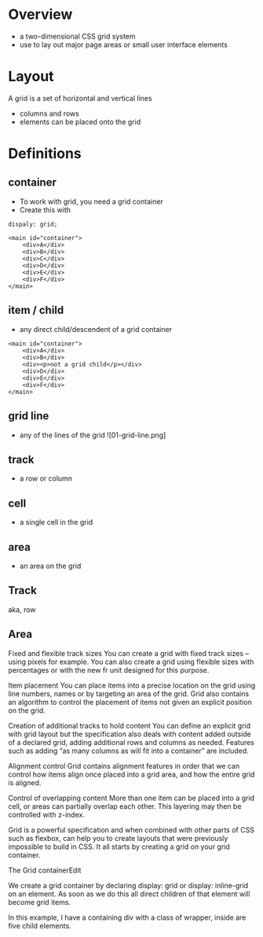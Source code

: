# Overview

- a two-dimensional CSS grid system
- use to lay out major page areas or small user interface elements

# Layout
A grid is a set of horizontal and vertical lines
- columns and rows 
- elements can be placed onto the grid

# Definitions

## container
- To work with grid, you need a grid container
- Create this with
```
dispaly: grid;

<main id="container">
    <div>A</div>
    <div>B</div>
    <div>C</div>
    <div>D</div>
    <div>E</div>
    <div>F</div>
</main>
```

## item / child
- any direct child/descendent of a grid container

```
<main id="container">
    <div>A</div>
    <div>B</div>
    <div><p>not a grid child</p></div>
    <div>D</div>
    <div>E</div>
    <div>F</div>
</main>
```
## grid line
- any of the lines of the grid
![01-grid-line.png]

## track
- a row or column

## cell
- a single cell in the grid

## area
- an area on the grid


## Track
aka, row

## Area


Fixed and flexible track sizes
You can create a grid with fixed track sizes – using pixels for example. You can also create a grid using flexible sizes with percentages or with the new fr unit designed for this purpose.

Item placement
You can place items into a precise location on the grid using line numbers, names or by targeting an area of the grid. Grid also contains an algorithm to control the placement of items not given an explicit position on the grid.

Creation of additional tracks to hold content
You can define an explicit grid with grid layout but the specification also deals with content added outside of a declared grid, adding additional rows and columns as needed. Features such as adding “as many columns as will fit into a container” are included.

Alignment control
Grid contains alignment features in order that we can control how items align once placed into a grid area, and how the entire grid is aligned.

Control of overlapping content
More than one item can be placed into a grid cell, or areas can partially overlap each other. This layering may then be controlled with z-index.

Grid is a powerful specification and when combined with other parts of CSS such as flexbox, can help you to create layouts that were previously impossible to build in CSS. It all starts by creating a grid on your grid container.

The Grid containerEdit

We create a grid container by declaring display: grid or display: inline-grid on an element. As soon as we do this all direct children of that element will become grid items.

In this example, I have a containing div with a class of wrapper, inside are five child elements.